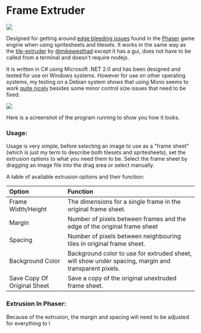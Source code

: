 # Frame Extruder
[![](https://img.shields.io/github/downloads/lgibson02/FrameExtruder/total.svg?style=social)](https://github.com/lgibson02/FrameExtruder/releases)

Designed for getting around [edge bleeding issues](https://web.archive.org/web/20180411151113/http://rotorz.com/unity/tile-system/docs/edge-correction) found in the [Phaser](https://github.com/photonstorm/phaser) game engine when using spritesheets and tilesets. It works in the same way as the [tile-extruder](https://github.com/sporadic-labs/tile-extruder) by [@mikewesthad](https://github.com/mikewesthad) except it has a gui, does not have to be called from a terminal and doesn't require nodejs.

It is written in C# using Microsoft .NET 2.0 and has been designed and tested for use on Windows systems. However for use on other operating systems, my testing on a Debian system shows that using Mono seems to work [quite nicely](https://i.imgur.com/ivHR2Ln.png) besides some minor control size issues that need to be fixed.

![](https://i.imgur.com/5xyw6vc.png)

Here is a screenshot of the program running to show you how it looks.

### Usage:
Usage is very simple, before selecting an image to use as a "frame sheet" (which is just my term to describe both tilesets and spritesheets), set the extrusion options to what you need them to be. Select the frame sheet by dragging an image file into the drag area or select manually. 

A table of available extrusion options and their function:

| Option                     | Function                                                                                            |    
| :------------------------- | :-------------------------------------------------------------------------------------------------- |
| Frame Width/Height         | The dimensions for a single frame in the original frame sheet.                                      |
| Margin                     | Number of pixels between frames and the edge of the original frame sheet                            |
| Spacing                    | Number of pixels between neighbouring tiles in original frame sheet.                                |
| Background Color           | Background color to use for extruded sheet, will show under spacing, margin and transparent pixels. |
| Save Copy Of Original Sheet| Save a copy of the original unextruded frame sheet.                                                          |
### Extrusion In Phaser:
Because of the extrusion, the margin and spacing will need to be adjusted for everything to l